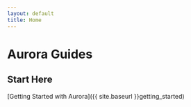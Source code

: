 ```yaml
---
layout: default
title: Home
---
```


# Aurora Guides

## Start Here

[Getting Started with Aurora]({{ site.baseurl }}getting_started)
